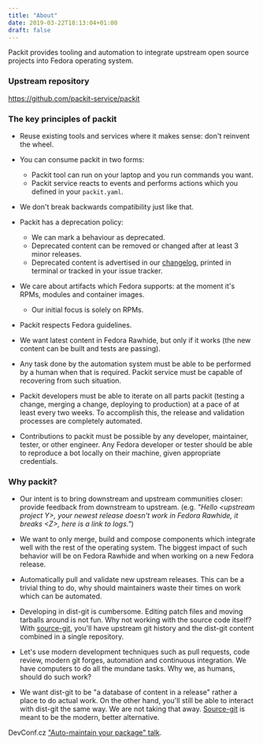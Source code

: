 ```yaml
---
title: "About"
date: 2019-03-22T18:13:04+01:00
draft: false
---
```


Packit provides tooling and automation to integrate upstream open source projects into Fedora operating system.

### Upstream repository

https://github.com/packit-service/packit


### The key principles of packit

* Reuse existing tools and services where it makes sense: don't reinvent the
  wheel.

* You can consume packit in two forms:
  * Packit tool can run on your laptop and you run commands you want.
  * Packit service reacts to events and performs actions which you
    defined in your `packit.yaml`.

* We don't break backwards compatibility just like that.

* Packit has a deprecation policy:
  * We can mark a behaviour as deprecated.
  * Deprecated content can be removed or changed after at least 3 minor
    releases.
  * Deprecated content is advertised in our
    [changelog](https://github.com/packit-service/packit/blob/master/CHANGELOG.md),
    printed in terminal or tracked in your issue tracker.

* We care about artifacts which Fedora supports: at the moment it's RPMs,
  modules and container images.
  * Our initial focus is solely on RPMs.

* Packit respects Fedora guidelines.

* We want latest content in Fedora Rawhide, but only if it works (the new
  content can be built and tests are passing).

* Any task done by the automation system must be able to be performed by a
  human when that is required. Packit service must be capable of recovering
  from such situation.

* Packit developers must be able to iterate on all parts packit (testing a
  change, merging a change, deploying to production) at a pace of at least
  every two weeks. To accomplish this, the release and validation processes are
  completely automated.

* Contributions to packit must be possible by any developer, maintainer,
  tester, or other engineer. Any Fedora developer or tester should be able to
  reproduce a bot locally on their machine, given appropriate credentials.

<!--more-->


### Why packit?

 * Our intent is to bring downstream and upstream communities closer: provide
   feedback from downstream to upstream. (e.g. *"Hello \<upstream project Y>,
   your newest release doesn't work in Fedora Rawhide, it breaks \<Z>, here is
   a link to logs."*)

 * We want to only merge, build and compose components which integrate well
   with the rest of the operating system. The biggest impact of such behavior
   will be on Fedora Rawhide and when working on a new Fedora release.

 * Automatically pull and validate new upstream releases. This can be a trivial
   thing to do, why should maintainers waste their times on work which can be
   automated.

 * Developing in dist-git is cumbersome. Editing patch files and moving
   tarballs around is not fun. Why not working with the source code itself?
   With [source-git](/source-git), you'll have upstream git history and the
   dist-git content combined in a single repository.

 * Let's use modern development techniques such as pull requests, code review,
   modern git forges, automation and continuous integration. We have computers
   to do all the mundane tasks. Why we, as humans, should do such work?

 * We want dist-git to be "a database of content in a release" rather a place
   to do actual work. On the other hand, you'll still be able to interact with
   dist-git the same way. We are not taking that away.
   [Source-git](/source-git) is meant to be the modern, better alternative.

DevConf.cz ["Auto-maintain your package" talk](https://www.youtube.com/watch?v=KpF27v6K4Oc).
